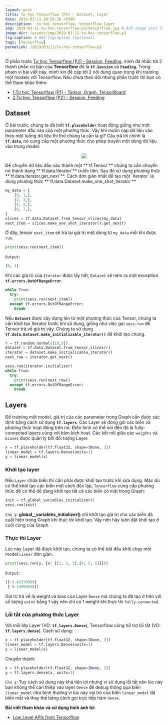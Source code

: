 ```yaml
---
layout: post
title: Tự học Tensorflow [P3] - Dataset, Layer
date: 2019-03-11 10:56:20 +0700
description:  tu hoc tensorflow, tensorflow layer
img: 2019-03-11-tu-hoc-tensorflow-p3/tensorflow.jpg # Add image post (optional)
image-dir: /assets/img/2019-03-11-tu-hoc-tensorflow-p3
fig-caption: # Add figcaption (optional)
tags: [Tensorflow]
permalink: /2019/03/11/tu-hoc-tensorflow-p3
---
```

Ở phần trước [Tự học Tensorflow [P2] - Session, Feeding]({{site.url}}/tu-hoc-tensorflow-p2), mình đã nhắc tới 2 thành phần cơ bản của **Tensorflow** đó là **`tf.Session`** và **`Feeding`**. Trong phạm vi bài viết này, mình xin đề cập tới 2 nội dung quan trọng khi training một models với Tensorflow. Nếu chưa theo dõi nhưng phần trước thì bạn có thể tham khảo thêm:
* [1.Tự học Tensorflow [P1] - Tensor, Graph, TensorBoard]({{site.url}}/tu-hoc-tensorflow-p1)
* [2.Tự học Tensorflow [P2] - Session, Feeding]({{site.url}}/tu-hoc-tensorflow-p2)

## Dataset
Ở bài trước, chúng ta đã biết **`tf.placeholder`** hoạt động giống như một parameter đầu vào của một phương thức. Vậy khi muốn nạp dữ liệu vào theo một luồng dữ liệu thì thứ chúng ta cần là gì? Câu trả lời chính là **`tf.data`**, nó cung cấp một phương thức cho phép truyền một dòng dữ liệu vào trong model.

<p align="center"><img src="{{page.image-dir}}/dataset.png"/></p>
Để chuyển dữ liệu đầu vào thành một **`tf.Tensor`** chúng ta cần chuyển nó thành dạng **`tf.data.Iterator`** trước tiên. Sau đó sử dụng phương thức **`tf.data.Iterator.get_next`**.
Cách đơn giản nhất để tạo một `Iterator` là dùng phương thức **`tf.data.Dataset.make_one_shot_iterator`**

```python
my_data = [
    [0, 1,],
    [2, 3,],
    [4, 5,],
    [6, 7,],
]
slices = tf.data.Dataset.from_tensor_slices(my_data)
next_item = slices.make_one_shot_iterator().get_next()
```

Ở đây, tensor `next_item` sẽ trả lại giá trị một dòng từ `my_data` mỗi khi được `run`.

```python
print(sess.run(next_item))
```
`Output`:
```python
[0, 1]
```

Khi các giá trị của `Iterator` được lấy hết, `Dataset` sẽ ném ra một exception **`tf.errors.OutOfRangeError`**.
```python
while True:
  try:
    print(sess.run(next_item))
  except tf.errors.OutOfRangeError:
    break
```
Nếu **`Dataset`** được xây dựng lên từ một phương thức của Tensor, chúng ta cần khởi tạo Iterator trước khi sử dụng, giống như việc gọi `sess.run` để Tensor trả về giá trị vậy. Chúng ta sử dụng **`tf.data.Dataset.make_initializable_iterator()`** để khởi tạo chúng.
```python
r = tf.random_normal([10,3])
dataset = tf.data.Dataset.from_tensor_slices(r)
iterator = dataset.make_initializable_iterator()
next_row = iterator.get_next()

sess.run(iterator.initializer)
while True:
  try:
    print(sess.run(next_row))
  except tf.errors.OutOfRangeError:
    break
```
## Layers
Để training một model, giá trị của các parameter trong Graph cần được xác định bằng cách sử dụng **`tf.layers`**. Các Layer sẽ đóng gói các biến và phương thức hoạt động trên nó. Điển hình có thể nói đến đó là fully-connected layers cùng với hàm kích hoạt. Các kết nối giữa các `weights` và `biases` được quản lý bởi đối tượng Layer.
```python
x = tf.placeholder(tf.float32, shape=[None, 3])
linear_model = tf.layers.Dense(units=1)
y = linear_model(x)
```
### Khởi tạo layer
Nếu `Layer` chứa biến thì cần phải được khởi tạo trước khi sửa dụng. Mặc dù có thể khởi tạo các biến một cách độc lập, `Tensorflow` cung cấp phương thức để có thể dễ dàng khởi tạo tất cả các biến có mặt trong Graph:
```python
init = tf.global_variables_initializer()
sess.run(init)
```

`Chú ý`: **global__variables_initializer()** chỉ khởi tạo giá trị cho các biến đã xuất hiện trong Graph khi thực thi khởi tạo. Vậy nên hãy luôn đặt khởi tạo ở cuối cùng của Graph.
### Thực thi Layer
Lúc này Layer đã được khởi tạo, chúng ta có thể bắt đầu khởi chạy một model `Linear` đơn giản.
```python
print(sess.run(y, {x: [[1, 2, 3],[4, 5, 6]]}))
```
`Output`:
```python
[[-3.41378999]
 [-9.14999008]]
```
Giá trị trả về là weight và bias của Layer `Dense` mà chúng ta đã tạo ở trên với số lượng `unint` bằng 1 vậy nên chỉ có 1 weight khi thực thi `fully-connected`.
### Lối tắt của phương thức Layer
Với mỗi lớp Layer (VD: **`tf.layers.Dense`**), Tensorflow cũng hỗ trợ lối tắt (VD: **`tf.layers.dense`**).
Cách sử dụng:
```python
x = tf.placeholder(tf.float32, shape=[None, 3])
linear_model = tf.layers.Dense(units=1)
y = linear_model(x)
```
Chuyển thành:
```python
x = tf.placeholder(tf.float32, shape=[None, 3])
y = tf.layers.dense(x, units=1)
```
`Chú ý`: Tuy cách sử dụng này khá tiện lợi nhưng vì sử dụng lối tắt nên lúc này bạn không thể can thiệp vào layer `Dense` để debug thông qua biến `linear_model` như bình thường vì lúc này vai trò của biến `linear_model` đã biến mất và thay thế bằng cách gọi trực tiếp hàm `dense`.

**Bài viết tham khảo và sử dụng hình ảnh từ:**
* [Low Level APIs from Tensorflow](https://www.tensorflow.org/guide/low_level_intro)